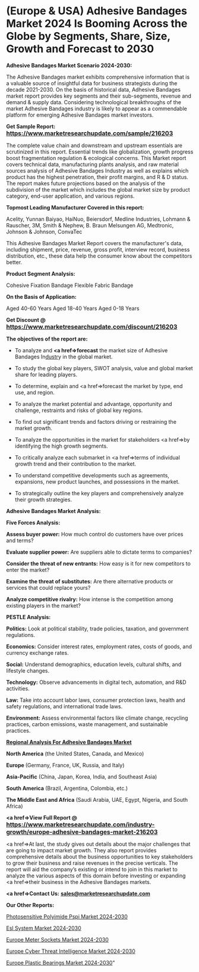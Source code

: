# (Europe & USA) Adhesive Bandages Market 2024 Is Booming Across the Globe by Segments, Share, Size, Growth and Forecast to 2030

<strong>Adhesive Bandages Market Scenario 2024-2030:</strong>

The Adhesive Bandages market exhibits comprehensive information that is a valuable source of insightful data for business strategists during the decade 2021-2030. On the basis of historical data, Adhesive Bandages market report provides key segments and their sub-segments, revenue and demand &amp; supply data. Considering technological breakthroughs of the market Adhesive Bandages industry is likely to appear as a commendable platform for emerging Adhesive Bandages market investors.

<strong>Get Sample Report: <a href=https://www.marketresearchupdate.com/sample/216203><font size=3 color=#0000ff>https://www.marketresearchupdate.com/sample/216203</font></a></strong>

The complete value chain and downstream and upstream essentials are scrutinized in this report. Essential trends like globalization, growth progress boost fragmentation regulation &amp; ecological concerns. This Market report covers technical data, manufacturing plants analysis, and raw material sources analysis of Adhesive Bandages Industry as well as explains which product has the highest penetration, their profit margins, and R & D status. The report makes future projections based on the analysis of the subdivision of the market which includes the global market size by product category, end-user application, and various regions.

<strong>Topmost Leading Manufacturer Covered in this report:</strong>

Acelity, Yunnan Baiyao, HaiNuo, Beiersdorf, Medline Industries, Lohmann & Rauscher, 3M, Smith & Nephew, B. Braun Melsungen AG, Medtronic, Johnson & Johnson, ConvaTec

This Adhesive Bandages Market Report covers the manufacturer's data, including shipment, price, revenue, gross profit, interview record, business distribution, etc., these data help the consumer know about the competitors better.

<strong>Product Segment Analysis: </strong>

Cohesive Fixation Bandage
Flexible Fabric Bandage

<strong>On the Basis of Application:</strong>

Aged 40-60 Years
Aged 18-40 Years
Aged 0-18 Years

<strong>Get Discount @ <a href=https://www.marketresearchupdate.com/discount/216203><font size=3 color=#0000ff>https://www.marketresearchupdate.com/discount/216203</font></a></strong>

<strong><b>The objectives of the report are:</b></strong>

- To analyze and <strong><a href=><strong>forecast</strong></a></strong> the market size of Adhesive Bandages In<a href=ASDF991299>dustr</a>y in the global market.

- To study the global key players, SWOT analysis, value and global market share for leading players.

- To determine, explain and <a href=>forecast</a> the market by type, end use, and region.

- To analyze the market potential and advantage, opportunity and challenge, restraints and risks of global key regions.

- To find out significant trends and factors driving or restraining the market growth.

- To analyze the opportunities in the market for stakeholders <a href=>by</a> identifying the high growth segments.

- To critically analyze each submarket in <a href=>terms</a> of individual growth trend and their contribution to the market.

- To understand competitive developments such as agreements, expansions, new product launches, and possessions in the market.

- To strategically outline the key players and comprehensively analyze their growth strategies.

<strong>Adhesive Bandages Market Analysis:</strong>

<strong>Five Forces Analysis:</strong>

<strong>Assess buyer power:</strong> How much control do customers have over prices and terms?

<strong>Evaluate supplier power:</strong> Are suppliers able to dictate terms to companies?

<strong>Consider the threat of new entrants:</strong> How easy is it for new competitors to enter the market?

<strong>Examine the threat of substitutes:</strong> Are there alternative products or services that could replace yours?

<strong>Analyze competitive rivalry:</strong> How intense is the competition among existing players in the market?

<strong>PESTLE Analysis:</strong>

<strong>Politics:</strong> Look at political stability, trade policies, taxation, and government regulations.

<strong>Economics:</strong> Consider interest rates, employment rates, costs of goods, and currency exchange rates.

<strong>Social:</strong> Understand demographics, education levels, cultural shifts, and lifestyle changes.

<strong>Technology:</strong> Observe advancements in digital tech, automation, and R&D activities.

<strong>Law:</strong> Take into account labor laws, consumer protection laws, health and safety regulations, and international trade laws.

<strong>Environment:</strong> Assess environmental factors like climate change, recycling practices, carbon emissions, waste management, and sustainable practices.

<strong><u><b>Regional Analysis For Adhesive Bandages Market</b></u></strong>

<strong><b>North America</b></strong> (the United States, Canada, and Mexico)

<strong><b>Europe </b></strong>(Germany, France, UK, Russia, and Italy)

<strong><b>Asia-Pacific</b></strong> (China, Japan, Korea, India, and Southeast Asia)

<strong><b>South America</b></strong> (Brazil, Argentina, Colombia, etc.)

<strong><b>The Middle East and Africa</b></strong> (Saudi Arabia, UAE, Egypt, Nigeria, and South Africa)

<strong><a href=>View Full Report</a> @ <a href=https://www.marketresearchupdate.com/industry-growth/europe-adhesive-bandages-market-216203><font size=3 color=#0000ff>https://www.marketresearchupdate.com/industry-growth/europe-adhesive-bandages-market-216203</font></a></strong>

<a href=>At last,</a> the study gives out details about the major challenges that are going to impact market growth. They also report provides comprehensive details about the business opportunities to key stakeholders to grow their business and raise revenues in the precise verticals. The report will aid the company’s existing or intend to join in this market to analyze the various aspects of this domain before investing or expanding <a href=>their</a> business in the Adhesive Bandages markets.

<strong><a href=>Contact Us:</a></strong>
<strong>sales@marketresearchupdate.com</strong>

<strong>Our Other Reports:</strong>

<a href=https://www.linkedin.com/pulse/photosensitive-polyimide-pspi-market-size-share>Photosensitive Polyimide Pspi Market 2024-2030</a>

<a href=https://www.linkedin.com/pulse/esl-system-market-analysis-segment-region-growth>Esl System Market 2024-2030</a>

<a href=https://www.linkedin.com/pulse/europe-meter-sockets-market-2023-challenges>Europe Meter Sockets Market 2024-2030</a>

<a href=https://www.linkedin.com/pulse/europe-cyber-threat-intelligence-market-2023-7l8rf/>Europe Cyber Threat Intelligence Market 2024-2030</a>

<a href=https://www.linkedin.com/pulse/europe-plastic-bearings-market-research-report-najgf/>Europe Plastic Bearings Market 2024-2030</a>"
